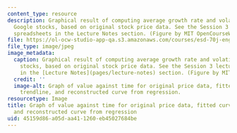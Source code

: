 ```yaml
---
content_type: resource
description: Graphical result of computing average growth rate and volatility for
  Google stocks, based on original stock price data. See the Session 3 lecture and
  spreadsheets in the Lecture Notes section. (Figure by MIT OpenCourseWare.)
file: https://ol-ocw-studio-app-qa.s3.amazonaws.com/courses/esd-70j-engineering-economy-module-fall-2009/45159d86a05daa411260eb45027684be_esd-70jf09-th.jpg
file_type: image/jpeg
image_metadata:
  caption: Graphical result of computing average growth rate and volatility for Google
    stocks, based on original stock price data. See the Session 3 lecture and spreadsheets
    in the [Lecture Notes](pages/lecture-notes) section. (Figure by MIT OpenCourseWare.)
  credit: ''
  image-alt: Graph of value against time for original price data, fitted curve from
    trendline, and reconstructed curve from regression.
resourcetype: Image
title: Graph of value against time for original price data, fitted curve from trendline,
  and reconstructed curve from regression
uid: 45159d86-a05d-aa41-1260-eb45027684be
---
```

